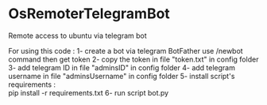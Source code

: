 # OsRemoterTelegramBot
Remote access to ubuntu via telegram bot

For using this code :
1- create a bot via  telegram BotFather use /newbot command then get token
2- copy the token in file "token.txt" in config folder
3- add telegram ID in file "adminsID" in config folder
4- add telegram username in file "adminsUsername" in config folder
5- install script's requirements :  
    pip install -r requirements.txt
6- run script bot.py    
